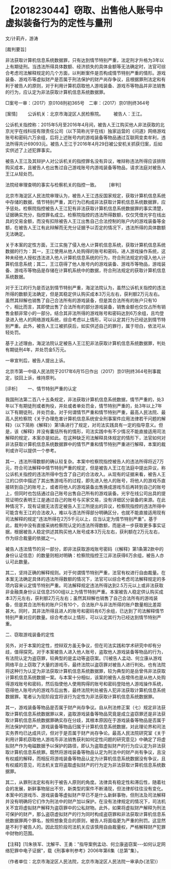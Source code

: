 # 【201823044】窃取、出售他人账号中虚拟装备行为的定性与量刑

文/计莉卉，游涛

\[裁判要旨\]

非法获取计算机信息系统数据罪，只有达到情节特别严重，法定刑才升格为3年以上有期徒刑。当违法所得具体数额、经济损失的具体金额等无法确定时，法官可综合考虑司法解释规定的几个方面，以判断案件是否构成情节特别严重的情形。游戏装备、游戏币等虚拟财产是否属于刑法保护的财产尚存争议，且根据罪刑法定和有利于被告人的原则，对于利用计算机窃取他人游戏装备、游戏币等物品并非法销售的行为，应认定为非法获取计算机信息系统数据罪。

□案号一审：（2017）京0108刑初365号　二审：（2017）京01刑终364号

\[案情\] 　　公诉机关：北京市海淀区人民检察院。 　　被告人：王江。

公诉机关指控称：2015年5月至2016年4月间，被告人王江购买他人非法获取的北京光宇在线科技有限责任公司（以下简称光宇在线）独家运营的《问道》网络游戏账号和密码六万余组，后将上述账号内的游戏装备等物品通过互联网变卖牟利，违法所得共计69093元。被告人王江于2016年4月29日被公安机关抓获归案，后如实供述了上述犯罪事实。

被告人王江及其辩护人对公诉机关的指控罪名没有异议，唯辩称违法所得应该排除购买成本，且被告人也出售过自己游戏账号内游戏装备等物品，请求法庭对被告人王江从轻处罚。

法院经审理查明的事实与检察机关的指控一致。 　　\[审判\]

北京市海淀区人民法院审理认为，被告人王江违反国家规定，获取计算机信息系统中存储的数据，情节特别严重，其行为已构成非法获取计算机信息系统数据罪，应予惩处。检察院指控被告人王江犯有非法获取计算机信息系统数据罪的事实清楚，证据确实充分，指控罪名成立。检察院指控的违法所得数额，仅仅凭借光宇在线出具的交易金额，而没有扣除被告人王江出售自己合法控制的账户内的游戏装备等金额，在被告人王江有此辩解而无充分证据予以否定的情况下，违法所得的具体数额无法确定。

关于本案的定性方面，王江实施了侵入他人计算机信息系统，获取计算机信息系统数据的行为：其一，王江使用从他人处购得的账号和密码，进人游戏操作系统，这种未经他人授权违法进入他人计算机信息系统的行为，符合刑法规定的侵入他人计算机信息系统；其二，王江窃得了他人账号内的游戏装备、游戏币等物品，游戏装备、游戏币等物品是存储在计算机系统中的数据，符合刑法规定的获取计算机信息系统数据。

对于王江的行为是否达到情节特别严重，海淀法院认为，虽然公诉机关指控的违法所得的数额无法确定，但是其稳定供认购买成本3万元左右，获利额2万元左右。虽然其辩解也销售了自己合法所有的游戏装备，但是其合法所有的账户只有10个，相比而言，其即使出售了合法所有的部分游戏装备，销售金额也仅仅占所有销售金额非常小的一部分。结合其非法所得的游戏账号和密码达到6万余组，且均登录进入他人的网络游戏系统，综合考虑以上情形，可以认定其行为已经达到情节特别严重。此外，被告人王江被抓获后，如实供述自己的罪行，属于坦白，依法可从轻处罚。

基于上述理由，海淀法院认定被告人王江犯非法获取计算机信息系统数据罪，判处有期徒刑4年，并处罚金5万元。

一审宣判后，被告人提出上诉。

北京市第一中级人民法院于2017年6月15日作出（2017）京01刑终364号刑事裁定，驳回上诉，维持原判。

\[评析\] 　　一、情节特别严重的认定

我国刑法第二百八十五条规定，非法获取计算机信息系统数据，情节严重的，处3年以下有期徒刑或者拘役，并处或者单处罚金，情节特别严重的，处3年以上7年以下有期徒刑，并处罚金。对于何谓情节严重和情节特别严重，最高人民法院、最高人民检察院《关于办理危害计算机信息系统安全刑事案件应用法律若干问题的解释》（以下简称《解释》）第1条进行了规定，对司法实践具有一定的指导意义。但是，该《解释》并没有囊括所有的情形，司法实践中有不少情况不能直接适用司法解释的规定，本案亦是如此。在这种缺乏司法解释具体规定的情形下，法官如何对非法获取计算机信息系统数据罪中的情节严重和情节特别严重进行解释，本案的裁判或许可以提供一个参考。

其一，违法所得数额的确认较复杂。本案中检察院指控被告人的违法所得将近7万元，符合司法解释中情节特别严重的规定，但是被告人王江在法庭中提出异议，称公诉机关指控的违法所得中包含了自己的合法收入。从现有的证据来看，被告人王江的口供中描述了其出售游戏币的过程，即先进入他人的账号，将他人的游戏币直接转到自己的账号上，或者将他人的游戏装备出售换成游戏币后再转到自己的账号上，但同时也包括通过自己账号出售自己所有的游戏装备。光宇在线公司出具的提现证明仅表明王江是通过自己的账号与买家交易，没有详细区分装备的来源。在此种情况下，现有证据无法否定被告人王江所提出的异议，检察院指控的违法所得中可能含有王江的合法收入，难以与违法所得部分明确区分，也就不能直接适用现有司法解释的规定"违法所得在2万5千元以上，应当认定为情节特别严重"。基于此，裁判中没有直接采纳检察院认定的违法所得数额，而是进一步获取更多事实证据，根据被告人稳定供述其购买他人账号成本3万元左右，获利额在2万元左右，作为综合裁量的依据之一。

被告人违法情节的另一部分，即非法获取游戏账号密码（《解释》第1条第2款中的身份认证信息）的数量则相对明确：检察院指控王江非法获得6万余组，被告人亦认可此数量。

其二，坚持正确的解释规则。对于何谓情节特别严重，法官有权进行自由裁量。在本案无法确定具体的违法所得数额的情况下，法官可以综合考虑司法解释规定的多项内容来认定情节特别严重。司法解释规定违法所得达到2.5万元以上或非法获取非金融类身份认证信息2500组以上为情节特别严重。本案被告人稳定供认购买成本3万元左右，获利额2万元左右；虽然其辩解也销售了自己合法所有的游戏装备，但是其合法所有的账户只有10个，合法账户与非法所得的账户数量相比差距甚大。同时，其非法所得且进人的账号和密码有6万余组，已达到了司法解释情节特别严重对应的数量。综合考虑以上情形，可以认定其行为已经达到情节特别严重。

二、窃取游戏装备的定性

另外，对于本案的定性，控辩双方虽无争议，但在司法实践和学术研究中却有分歧，值得探究。对于本案被告人进入他人账号，盗取他人游戏装备等物品的行为，有法院认定为盗窃罪，较典型的是孟动等盗窃案。\[1\]被告人孟动、何立康从游戏网络平台上窃取了大量的游戏币，最终法院以盗窃罪对被告人进行判处。也有法院将这种行为认定为非法获取计算机信息系统数据罪，较为典型的是岳曾伟非法获取计算机信息系统数据一案。与本案十分相似，该案的被告人岳增伟也是从他人处购得游戏账号和密码，然后指使他人使用购得的账号和密码登陆他人游戏操作系统，窃得他人账号内的游戏币后出售，最终法院判处被告人犯非法获取计算机信息系统数据罪。笔者认为现阶段宜将该行为定性为非法获取计算机信息系统数据罪。

其一，游戏装备等物品是否属于财产尚存争议。自从刑法修正案（七）规定非法获取计算机信息系统数据罪以来，盗取游戏装备等物品究竟是成立盗窃罪还是非法获取计算机信息系统数据罪确实存在分歧，其根本原因在于游戏装备等物品是否属于刑法保护的财产。游戏装备等物品归属于计算机信息系统数据，对此理论界和司法实务界均已达成共识，但对于是否属于财产尚存争论。最高人民法院研究室《关于利用计算机窃取他人游戏币非法销售获利如何定性问题的研究意见》中确定了将虚拟财产作为电磁数据予以保护的路径，即认为盗取虚拟财产的行为应认定为非法获取计算机信息系统罪。既然将游戏装备等物品认定为刑法中的财产尚有争议，且没有权威的解释，而相反将游戏装备等物品认定为计算机信息系统数据没有争议，且有权威的意见，司法机关宜将盗取虚拟财产的行为定为非法获取计算机信息系统数据罪。

其二，从罪刑法定和有利于被告人原则的角度。法律具有稳定性和滞后性，随着社会的发展，新鲜事物层出不穷，新类型的案件不断涌现，但法律却往往没有变化。本案中的游戏币、游戏装备等虚拟财产早已不是什么新鲜事物，但刑法及司法解释并没有明确将它们作为刑法中的财产加以保护。在没有法律规定的情况下，司法机关不宜将虚拟财产解释为盗窃罪中的公私财物。此外，如果将虚拟财产解释为刑法可保护的财产，那么盗窃虚拟财产的行为同时构成盗窃罪和非法获取计算机信息系统数据罪两个罪名，按照想象竞合的原则，被告人将面临更为严重的刑罚。这显然是不利于被告人的。因此现阶段司法机关应该慎用自由裁量权，严格解释财产犯罪中财物的范围。

【注释】\[1\]朱铁军、沈解平、王勇："指导案例孟动、何立康盗窃案---如何认定网络犯罪中电子证据"，载《刑事审判参考》2006年第6集（总第"集）。

（作者单位：北京市海淀区人民法院，北京市海淀区人民法院一审承办{法官}）